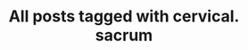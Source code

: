 ---
layout: tag
title: "All posts tagged with cervical. sacrum"
permalink: /weblog/tags/cervical-sacrum/
taxonomy: cervical. sacrum
---